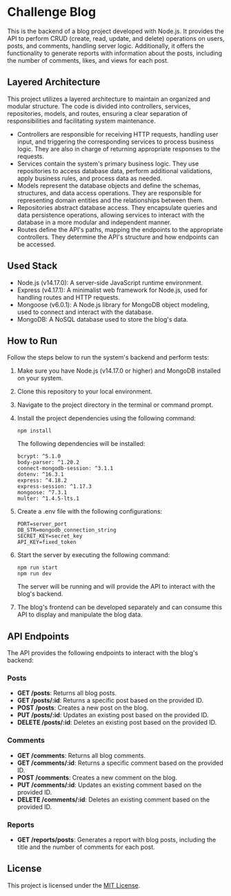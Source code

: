 # Challenge Blog

This is the backend of a blog project developed with Node.js. It provides the API to perform CRUD (create, read, update, and delete) operations on users, posts, and comments, handling server logic. Additionally, it offers the functionality to generate reports with information about the posts, including the number of comments, likes, and views for each post.

## Layered Architecture

This project utilizes a layered architecture to maintain an organized and modular structure. The code is divided into controllers, services, repositories, models, and routes, ensuring a clear separation of responsibilities and facilitating system maintenance.

- Controllers are responsible for receiving HTTP requests, handling user input, and triggering the corresponding services to process business logic. They are also in charge of returning appropriate responses to the requests.
- Services contain the system's primary business logic. They use repositories to access database data, perform additional validations, apply business rules, and process data as needed.
- Models represent the database objects and define the schemas, structures, and data access operations. They are responsible for representing domain entities and the relationships between them.
- Repositories abstract database access. They encapsulate queries and data persistence operations, allowing services to interact with the database in a more modular and independent manner.
- Routes define the API's paths, mapping the endpoints to the appropriate controllers. They determine the API's structure and how endpoints can be accessed.

## Used Stack

- Node.js (v14.17.0): A server-side JavaScript runtime environment.
- Express (v4.17.1): A minimalist web framework for Node.js, used for handling routes and HTTP requests.
- Mongoose (v6.0.1): A Node.js library for MongoDB object modeling, used to connect and interact with the database.
- MongoDB: A NoSQL database used to store the blog's data.

## How to Run

Follow the steps below to run the system's backend and perform tests:

1. Make sure you have Node.js (v14.17.0 or higher) and MongoDB installed on your system.

2. Clone this repository to your local environment.

3. Navigate to the project directory in the terminal or command prompt.

4. Install the project dependencies using the following command:

   ```
   npm install
   ```

   The following dependencies will be installed:

   ```
   bcrypt: ^5.1.0
   body-parser: ^1.20.2
   connect-mongodb-session: ^3.1.1
   dotenv: ^16.3.1
   express: ^4.18.2
   express-session: ^1.17.3
   mongoose: ^7.3.1
   multer: ^1.4.5-lts.1
   ```
5. Create a .env file with the following configurations:

   ```
   PORT=server_port
   DB_STR=mongodb_connection_string
   SECRET_KEY=secret_key
   API_KEY=fixed_token
   ```
   
6. Start the server by executing the following command:

   ```
   npm run start
   npm run dev
   ```

   The server will be running and will provide the API to interact with the blog's backend.

7. The blog's frontend can be developed separately and can consume this API to display and manipulate the blog data.

## API Endpoints

The API provides the following endpoints to interact with the blog's backend:

### Posts

- **GET /posts**: Returns all blog posts.
- **GET /posts/:id**: Returns a specific post based on the provided ID.
- **POST /posts**: Creates a new post on the blog.
- **PUT /posts/:id**: Updates an existing post based on the provided ID.
- **DELETE /posts/:id**: Deletes an existing post based on the provided ID.

### Comments

- **GET /comments**: Returns all blog comments.
- **GET /comments/:id**: Returns a specific comment based on the provided ID.
- **POST /comments**: Creates a new comment on the blog.
- **PUT /comments/:id**: Updates an existing comment based on the provided ID.
- **DELETE /comments/:id**: Deletes an existing comment based on the provided ID.

### Reports

- **GET /reports/posts**: Generates a report with blog posts, including the title and the number of comments for each post.

## License

This project is licensed under the [MIT License](LICENSE).
